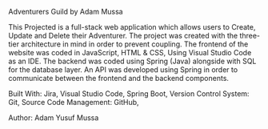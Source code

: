 Adventurers Guild by Adam Mussa

This Projected is a full-stack web application which allows users to Create, Update and Delete their Adventurer. The project was created with the three-tier architecture in mind in order to prevent coupling. The frontend of the website was coded in JavaScript, HTML & CSS, Using Visual Studio Code as an IDE. The backend was coded using Spring (Java) alongside with SQL for the database layer. An API was developed using Spring in order to communicate between the frontend and the backend components.


Built With:
Jira,
Visual Studio Code,
Spring Boot,
Version Control System: Git,
Source Code Management: GitHub,


Author: Adam Yusuf Mussa

